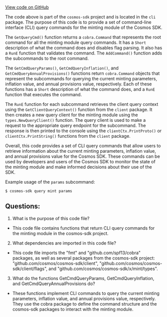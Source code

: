 [View code on GitHub](https://github.com/cosmos/cosmos-sdk.git/x/mint/client/cli/query.go)

The code above is part of the `cosmos-sdk` project and is located in the `cli` package. The purpose of this code is to provide a set of command-line interface (CLI) query commands for the minting module of the Cosmos SDK. 

The `GetQueryCmd()` function returns a `cobra.Command` that represents the root command for all the minting module query commands. It has a `Short` description of what the command does and disables flag parsing. It also has a `RunE` function that validates the command. The `AddCommand()` function adds the subcommands to the root command. 

The `GetCmdQueryParams()`, `GetCmdQueryInflation()`, and `GetCmdQueryAnnualProvisions()` functions return `cobra.Command` objects that represent the subcommands for querying the current minting parameters, inflation value, and annual provisions value, respectively. Each of these functions has a `Short` description of what the command does, and a `RunE` function that executes the command. 

The `RunE` function for each subcommand retrieves the client query context using the `GetClientQueryContext()` function from the `client` package. It then creates a new query client for the minting module using the `types.NewQueryClient()` function. The query client is used to make a request to the appropriate query endpoint for the subcommand. The response is then printed to the console using the `clientCtx.PrintProto()` or `clientCtx.PrintString()` functions from the `client` package. 

Overall, this code provides a set of CLI query commands that allow users to retrieve information about the current minting parameters, inflation value, and annual provisions value for the Cosmos SDK. These commands can be used by developers and users of the Cosmos SDK to monitor the state of the minting module and make informed decisions about their use of the SDK. 

Example usage of the `params` subcommand:
```
$ cosmos-sdk query mint params
```
## Questions: 
 1. What is the purpose of this code file?
- This code file contains functions that return CLI query commands for the minting module in the cosmos-sdk project.

2. What dependencies are imported in this code file?
- This code file imports the "fmt" and "github.com/spf13/cobra" packages, as well as several packages from the cosmos-sdk project: "github.com/cosmos/cosmos-sdk/client", "github.com/cosmos/cosmos-sdk/client/flags", and "github.com/cosmos/cosmos-sdk/x/mint/types".

3. What do the functions GetCmdQueryParams, GetCmdQueryInflation, and GetCmdQueryAnnualProvisions do?
- These functions implement CLI commands to query the current minting parameters, inflation value, and annual provisions value, respectively. They use the cobra package to define the command structure and the cosmos-sdk packages to interact with the minting module.